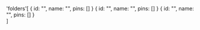 'folders'[
    {
        id: "",
        name: "",
        pins: [] 
    }
    {
        id: "",
        name: "",
        pins: [] 
    }
        {
        id: "",
        name: "",
        pins: [] 
    }    
]